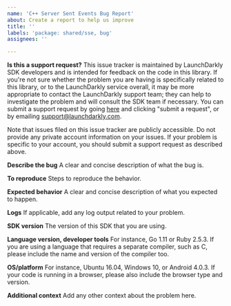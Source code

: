 ```yaml
---
name: 'C++ Server Sent Events Bug Report'
about: Create a report to help us improve
title: ''
labels: 'package: shared/sse, bug'
assignees: ''

---
```


**Is this a support request?**
  This issue tracker is maintained by LaunchDarkly SDK developers and is intended for feedback on the code in this library. If you're not sure whether the problem you are having is specifically related to this library, or to the LaunchDarkly service overall, it may be more appropriate to contact the LaunchDarkly support team; they can help to investigate the problem and will consult the SDK team if necessary. You can submit a support request by going [here](https://support.launchdarkly.com/) and clicking "submit a request", or by emailing support@launchdarkly.com.
  
  Note that issues filed on this issue tracker are publicly accessible. Do not provide any private account information on your issues. If your problem is specific to your account, you should submit a support request as described above.
  
  **Describe the bug**
  A clear and concise description of what the bug is.
  
  **To reproduce**
  Steps to reproduce the behavior.
  
  **Expected behavior**
  A clear and concise description of what you expected to happen.
  
  **Logs**
  If applicable, add any log output related to your problem.
  
  **SDK version**
  The version of this SDK that you are using.
  
  **Language version, developer tools**
  For instance, Go 1.11 or Ruby 2.5.3. If you are using a language that requires a separate compiler, such as C, please include the name and version of the compiler too.
  
  **OS/platform**
  For instance, Ubuntu 16.04, Windows 10, or Android 4.0.3. If your code is running in a browser, please also include the browser type and version.
  
  **Additional context**
  Add any other context about the problem here.
